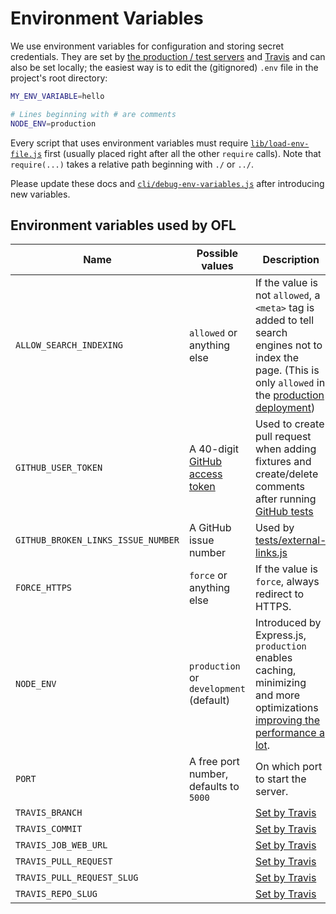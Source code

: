 # Environment Variables

We use environment variables for configuration and storing secret credentials. They are set by [the production / test servers](ui.md#deployment) and [Travis](tests.md) and can also be set locally; the easiest way is to edit the (gitignored) `.env` file in the project's root directory:

```bash
MY_ENV_VARIABLE=hello

# Lines beginning with # are comments
NODE_ENV=production
```

Every script that uses environment variables must require [`lib/load-env-file.js`](../lib/load-env-file.js) first (usually placed right after all the other `require` calls). Note that `require(...)` takes a relative path beginning with `./` or `../`.

Please update these docs and [`cli/debug-env-variables.js`](../cli/debug-env-variables.js) after introducing new variables.

## Environment variables used by OFL

| Name                              | Possible values                            | Description                        |
|-----------------------------------|--------------------------------------------|------------------------------------|
|`ALLOW_SEARCH_INDEXING`            | `allowed` or anything else                 | If the value is not `allowed`, a `<meta>` tag is added to tell search engines not to index the page. (This is only `allowed` in the [production deployment](ui.md#deployment)) |
|`GITHUB_USER_TOKEN`                | A 40-digit [GitHub access token][gh-token] | Used to create pull request when adding fixtures and create/delete comments after running [GitHub tests](testing.md) |
|`GITHUB_BROKEN_LINKS_ISSUE_NUMBER` | A GitHub issue number                      | Used by [tests/external-links.js](../tests/external-links.js) |
|`FORCE_HTTPS`                      | `force` or anything else                   | If the value is `force`, always redirect to HTTPS. | 
|`NODE_ENV`                         | `production` or `development` (default)    | Introduced by Express.js, `production` enables caching, minimizing and more optimizations [improving the performance a lot][node-env-perf]. |
|`PORT`                             | A free port number, defaults to `5000`     | On which port to start the server. |
|`TRAVIS_BRANCH`                    |                                            | [Set by Travis][travis-docs]       |
|`TRAVIS_COMMIT`                    |                                            | [Set by Travis][travis-docs]       |
|`TRAVIS_JOB_WEB_URL`               |                                            | [Set by Travis][travis-docs]       |
|`TRAVIS_PULL_REQUEST`              |                                            | [Set by Travis][travis-docs]       |
|`TRAVIS_PULL_REQUEST_SLUG`         |                                            | [Set by Travis][travis-docs]       |
|`TRAVIS_REPO_SLUG`                 |                                            | [Set by Travis][travis-docs]       |

[gh-token]: <https://github.com/settings/tokens>
[node-env-perf]: <https://www.dynatrace.com/blog/the-drastic-effects-of-omitting-node_env-in-your-express-js-applications/>
[travis-docs]: <https://docs.travis-ci.com/user/environment-variables/#Default-Environment-Variables>
